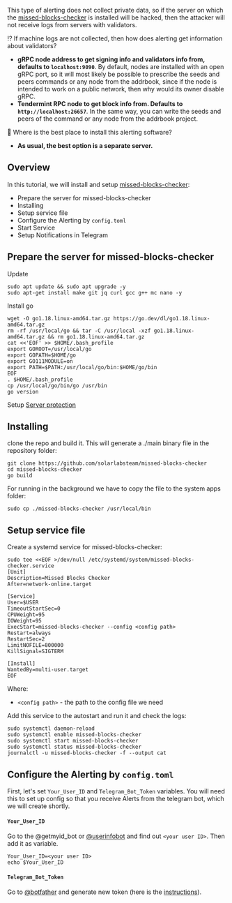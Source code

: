 This type of alerting does not collect private data, so if the server on which the [missed-blocks-checker](https://github.com/solarlabsteam/missed-blocks-checker) is installed will be hacked, then the attacker will not receive logs from servers with validators.  

⁉️ If machine logs are not collected, then how does alerting get information about validators?
- **gRPC node address to get signing info and validators info from, defaults to `localhost:9090`**. By default, nodes are installed with an open gRPC port, so it will most likely be possible to prescribe the seeds and peers commands or any node from the addrbook, since if the node is intended to work on a public network, then why would its owner disable gRPC.
- **Tendermint RPC node to get block info from. Defaults to `http://localhost:26657`**. In the same way, you can write the seeds and peers of the command or any node from the addrbook project.

🤔 Where is the best place to install this alerting software?  
- **As usual, the best option is a separate server.**
## Overview
In this tutorial, we will install and setup [missed-blocks-checker](https://github.com/solarlabsteam/missed-blocks-checker):
- Prepare the server for missed-blocks-checker
- Installing
- Setup service file
- Configure the Alerting by `config.toml`
- Start Service
- Setup Notifications in Telegram 
## Prepare the server for missed-blocks-checker
Update
```
sudo apt update && sudo apt upgrade -y
sudo apt-get install make git jq curl gcc g++ mc nano -y
```
Install go
```
wget -O go1.18.linux-amd64.tar.gz https://go.dev/dl/go1.18.linux-amd64.tar.gz
rm -rf /usr/local/go && tar -C /usr/local -xzf go1.18.linux-amd64.tar.gz && rm go1.18.linux-amd64.tar.gz
cat <<'EOF' >> $HOME/.bash_profile
export GOROOT=/usr/local/go
export GOPATH=$HOME/go
export GO111MODULE=on
export PATH=$PATH:/usr/local/go/bin:$HOME/go/bin
EOF
. $HOME/.bash_profile
cp /usr/local/go/bin/go /usr/bin
go version
```
Setup [Server protection](https://github.com/AlexToTheSun/Validator_Activity/blob/main/Mainnet-Guides/Minimum-server-protection.md)
## Installing
clone the repo and build it. This will generate a ./main binary file in the repository folder:
```
git clone https://github.com/solarlabsteam/missed-blocks-checker
cd missed-blocks-checker
go build
```
For running in the background we have to copy the file to the system apps folder:
```
sudo cp ./missed-blocks-checker /usr/local/bin
```

## Setup service file
Create a systemd service for missed-blocks-checker:
```
sudo tee <<EOF >/dev/null /etc/systemd/system/missed-blocks-checker.service
[Unit]
Description=Missed Blocks Checker
After=network-online.target

[Service]
User=$USER
TimeoutStartSec=0
CPUWeight=95
IOWeight=95
ExecStart=missed-blocks-checker --config <config path>
Restart=always
RestartSec=2
LimitNOFILE=800000
KillSignal=SIGTERM

[Install]
WantedBy=multi-user.target
EOF
```
Where:
- `<config path>` - the path to the config file we need

Add this service to the autostart and run it and check the logs:
```
sudo systemctl daemon-reload
sudo systemctl enable missed-blocks-checker
sudo systemctl start missed-blocks-checker
sudo systemctl status missed-blocks-checker
journalctl -u missed-blocks-checker -f --output cat
```
## Configure the Alerting by `config.toml`
First, let's set `Your_User_ID` and `Telegram_Bot_Token` variables. You will need this to set up config so that you receive Alerts from the telegram bot, which we will create shortly.
#### `Your_User_ID`
Go to the @getmyid_bot or [@userinfobot](https://t.me/userinfobot) and find out `<your user ID>`. Then add it as variable.
```
Your_User_ID=<your user ID>
echo $Your_User_ID
```
#### `Telegram_Bot_Token`
 Go to [@botfather](https://telegram.me/botfather) and generate new token (here is the [instructions](https://core.telegram.org/bots#6-botfather)).






